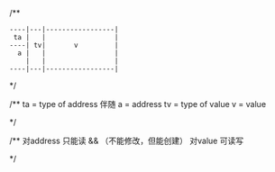 /**
```
----|---|-----------------|
 ta |   |                 |
----| tv|       v         |
  a |   |                 |
    |   |                 |
----|---|-----------------|
```
*/

/**
ta = type of address 伴随
a = address
tv = type of value
v = value

*/


/**
对address  只能读  &&  （不能修改，但能创建）
对value  可读写



*/
